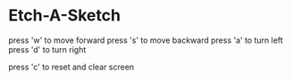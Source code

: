 # Etch-A-Sketch
press 'w' to move forward
press 's' to move backward
press 'a' to turn left
press 'd' to turn right

press 'c' to reset and clear screen
